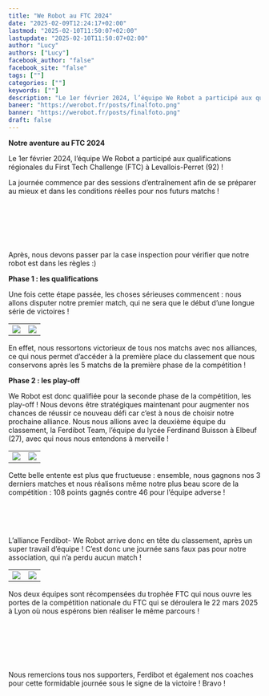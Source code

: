 ```yaml
---
title: "We Robot au FTC 2024"
date: "2025-02-09T12:24:17+02:00"
lastmod: "2025-02-10T11:50:07+02:00"
lastupdate: "2025-02-10T11:50:07+02:00"
author: "Lucy"
authors: ["Lucy"]
facebook_author: "false"
facebook_site: "false"
tags: [""]
categories: [""]
keywords: [""]
description: "Le 1er février 2024, l’équipe We Robot a participé aux qualifications régionales du First Tech Challenge (FTC) à Levallois-Perret (92) !"
baneer: "https://werobot.fr/posts/finalfoto.png"
banner: "https://werobot.fr/posts/finalfoto.png"
draft: false
---
```


**Notre aventure au FTC 2024**

Le 1er février 2024, l’équipe We Robot a participé aux qualifications régionales du First Tech Challenge (FTC) à Levallois-Perret (92) !

La journée commence par des sessions d’entraînement afin de se préparer au mieux et dans les conditions réelles pour nos futurs matchs ! 



<br><br>
<center>
<div style="width: 100%; max-width: 700px;">
<img src="https://werobot.fr/posts/entrainement.jpg" alt="">
</div>
</center>
<br><br>


Après, nous devons passer par la case inspection pour vérifier que notre robot est dans les règles :) 

**Phase 1 : les qualifications** 

Une fois cette étape passée, les choses sérieuses commencent : nous allons disputer notre premier match, qui ne sera que le début d’une longue série de victoires ! 

<center>
<table>
<tr>
<td><img src="https://werobot.fr/posts/matchftc.jpg"></td>
<td><img src="https://werobot.fr/posts/pooints.jpg"></td>
</tr>
</table>
</center>

En effet, nous ressortons victorieux de tous nos matchs avec nos alliances, ce qui nous permet d’accéder à la première place du classement que nous conservons après les 5 matchs de la première phase de la compétition ! 

**Phase 2 : les play-off**

We Robot est donc qualifiée pour la seconde phase de la compétition, les play-off ! Nous devons être stratégiques maintenant pour augmenter nos chances de réussir ce nouveau défi car c’est à nous de choisir notre prochaine alliance. Nous nous allions avec la deuxième équipe du classement, la Ferdibot Team, l’équipe du lycée Ferdinand Buisson à Elbeuf (27), avec qui nous nous entendons à merveille ! 

<center>
<table>
<tr>
<td><img src="
https://werobot.fr/posts/otherteam.jpg" ></td>
<td><img src="https://werobot.fr/posts/otherteam2.jpg"></td>
</tr>
</table>
</center>


Cette belle entente est plus que fructueuse : ensemble, nous gagnons nos 3 derniers matches et nous réalisons même notre plus beau score de la compétition : 108 points gagnés contre 46 pour l’équipe adverse ! 
<br><br>
<center>
<div style="width: 100%; max-width: 700px;">
<img src="https://werobot.fr/posts/46.jpg" alt="">
</div>
</center>
<br><br>

L’alliance Ferdibot- We Robot arrive donc en tête du classement, après un super travail d’équipe ! C’est donc une journée sans faux pas pour notre association, qui n’a perdu aucun match ! 

<center>
<table>
<tr>
<td><img src="https://werobot.fr/posts/camillewin.jpg" ></td>
<td><img src="https://werobot.fr/posts/2teams.jpg"></td>
</tr>
</table>
</center> 

Nos deux équipes sont récompensées du trophée FTC qui nous ouvre les portes de la compétition nationale du FTC qui se déroulera le 22 mars 2025 à Lyon où nous espérons bien réaliser le même parcours !

<br><br>
<center>
<div style="width: 100%; max-width: 700px;">
<img src="https://werobot.fr/posts/loutrophee.jpg" alt="">
</div>
</center>
<br><br>

Nous remercions tous nos supporters, Ferdibot et également nos coaches pour cette formidable journée sous le signe de la victoire ! Bravo !


<br><br>
<center>
<div style="width: 100%; max-width: 700px;">
<img src="https://werobot.fr/posts/finalfoto.png" alt="">
</div>
</center>
<br><br>




